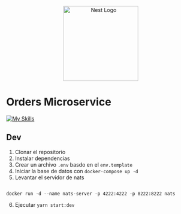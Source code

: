 <p align="center">
  <a href="http://nestjs.com/" target="blank"><img src="https://nestjs.com/img/logo-small.svg" width="200" alt="Nest Logo" /></a>
</p>

[circleci-image]: https://img.shields.io/circleci/build/github/nestjs/nest/master?token=abc123def456
[circleci-url]: https://circleci.com/gh/nestjs/nest

# Orders Microservice

[![My Skills](https://skillicons.dev/icons?i=prisma,git,nestjs,postgres,ts,yarn,postman)](https://skillicons.dev)

## Dev

1.  Clonar el repositorio
2.  Instalar dependencias
3.  Crear un archivo `.env` basdo en el `env.template`
4.  Iniciar la base de datos con `docker-compose up -d`
5.  Levantar el servidor de nats

```pwsh

docker run -d --name nats-server -p 4222:4222 -p 8222:8222 nats

```

6.  Ejecutar `yarn start:dev`
